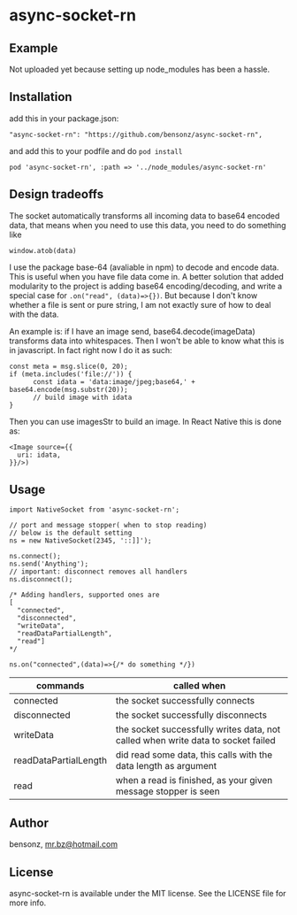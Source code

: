 # async-socket-rn

## Example

Not uploaded yet because setting up node_modules has been a hassle.

## Installation

add this in your package.json:

```
"async-socket-rn": "https://github.com/bensonz/async-socket-rn",
```

and add this to your podfile and do `pod install`

```
pod 'async-socket-rn', :path => '../node_modules/async-socket-rn'
```

## Design tradeoffs

The socket automatically transforms all incoming data to base64 encoded data,
that means when you need to use this data, you need to do something like

```
window.atob(data)
```

I use the package base-64 (avaliable in npm) to decode and encode data. This is
useful when you have file data come in. A better solution that added modularity
to the project is adding base64 encoding/decoding, and write a special case for
`.on("read", (data)=>{})`. But because I don't know whether a file is sent or
pure string, I am not exactly sure of how to deal with the data.

An example is: if I have an image send, base64.decode(imageData) transforms data
into whitespaces. Then I won't be able to know what this is in javascript. In
fact right now I do it as such:

```
const meta = msg.slice(0, 20);
if (meta.includes('file://')) {
      const idata = 'data:image/jpeg;base64,' + base64.encode(msg.substr(20));
      // build image with idata
}
```

Then you can use imagesStr to build an image. In React Native this is done as:

```
<Image source={{
  uri: idata,
}}/>)
```

## Usage

```
import NativeSocket from 'async-socket-rn';

// port and message stopper( when to stop reading)
// below is the default setting
ns = new NativeSocket(2345, '::]]');

ns.connect();
ns.send('Anything');
// important: disconnect removes all handlers
ns.disconnect();

/* Adding handlers, supported ones are
[
  "connected",
  "disconnected",
  "writeData",
  "readDataPartialLength",
  "read"]
*/

ns.on("connected",(data)=>{/* do something */})
```

| commands              | called when                                                                      |
| --------------------- | -------------------------------------------------------------------------------- |
| connected             | the socket successfully connects                                                 |
| disconnected          | the socket successfully disconnects                                              |
| writeData             | the socket successfully writes data, not called when write data to socket failed |
| readDataPartialLength | did read some data, this calls with the data length as argument                  |
| read                  | when a read is finished, as your given message stopper is seen                   |

## Author

bensonz, mr.bz@hotmail.com

## License

async-socket-rn is available under the MIT license. See the LICENSE file for
more info.
